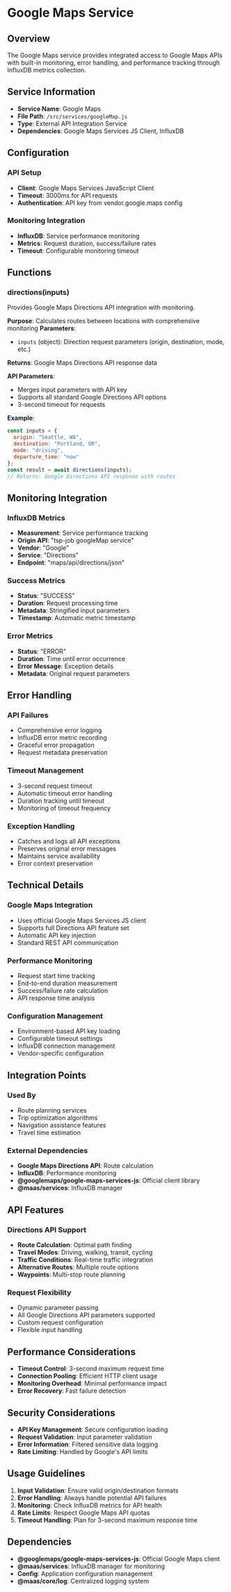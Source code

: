 # Google Maps Service

## Overview

The Google Maps service provides integrated access to Google Maps APIs with built-in monitoring, error handling, and performance tracking through InfluxDB metrics collection.

## Service Information

- **Service Name**: Google Maps
- **File Path**: `/src/services/googleMap.js`
- **Type**: External API Integration Service
- **Dependencies**: Google Maps Services JS Client, InfluxDB

## Configuration

### API Setup
- **Client**: Google Maps Services JavaScript Client
- **Timeout**: 3000ms for API requests
- **Authentication**: API key from vendor.google.maps config

### Monitoring Integration
- **InfluxDB**: Service performance monitoring
- **Metrics**: Request duration, success/failure rates
- **Timeout**: Configurable monitoring timeout

## Functions

### directions(inputs)

Provides Google Maps Directions API integration with monitoring.

**Purpose**: Calculates routes between locations with comprehensive monitoring
**Parameters**:
- `inputs` (object): Direction request parameters (origin, destination, mode, etc.)

**Returns**: Google Maps Directions API response data

**API Parameters**:
- Merges input parameters with API key
- Supports all standard Google Directions API options
- 3-second timeout for requests

**Example**:
```javascript
const inputs = {
  origin: "Seattle, WA",
  destination: "Portland, OR",
  mode: "driving",
  departure_time: "now"
};
const result = await directions(inputs);
// Returns: Google Directions API response with routes
```

## Monitoring Integration

### InfluxDB Metrics
- **Measurement**: Service performance tracking
- **Origin API**: "tsp-job googleMap service"
- **Vendor**: "Google"
- **Service**: "Directions"
- **Endpoint**: "maps/api/directions/json"

### Success Metrics
- **Status**: "SUCCESS"
- **Duration**: Request processing time
- **Metadata**: Stringified input parameters
- **Timestamp**: Automatic metric timestamp

### Error Metrics
- **Status**: "ERROR"
- **Duration**: Time until error occurrence
- **Error Message**: Exception details
- **Metadata**: Original request parameters

## Error Handling

### API Failures
- Comprehensive error logging
- InfluxDB error metric recording
- Graceful error propagation
- Request metadata preservation

### Timeout Management
- 3-second request timeout
- Automatic timeout error handling
- Duration tracking until timeout
- Monitoring of timeout frequency

### Exception Handling
- Catches and logs all API exceptions
- Preserves original error messages
- Maintains service availability
- Error context preservation

## Technical Details

### Google Maps Integration
- Uses official Google Maps Services JS client
- Supports full Directions API feature set
- Automatic API key injection
- Standard REST API communication

### Performance Monitoring
- Request start time tracking
- End-to-end duration measurement
- Success/failure rate calculation
- API response time analysis

### Configuration Management
- Environment-based API key loading
- Configurable timeout settings
- InfluxDB connection management
- Vendor-specific configuration

## Integration Points

### Used By
- Route planning services
- Trip optimization algorithms
- Navigation assistance features
- Travel time estimation

### External Dependencies
- **Google Maps Directions API**: Route calculation
- **InfluxDB**: Performance monitoring
- **@googlemaps/google-maps-services-js**: Official client library
- **@maas/services**: InfluxDB manager

## API Features

### Directions API Support
- **Route Calculation**: Optimal path finding
- **Travel Modes**: Driving, walking, transit, cycling
- **Traffic Conditions**: Real-time traffic integration
- **Alternative Routes**: Multiple route options
- **Waypoints**: Multi-stop route planning

### Request Flexibility
- Dynamic parameter passing
- All Google Directions API parameters supported
- Custom request configuration
- Flexible input handling

## Performance Considerations

- **Timeout Control**: 3-second maximum request time
- **Connection Pooling**: Efficient HTTP client usage
- **Monitoring Overhead**: Minimal performance impact
- **Error Recovery**: Fast failure detection

## Security Considerations

- **API Key Management**: Secure configuration loading
- **Request Validation**: Input parameter validation
- **Error Information**: Filtered sensitive data logging
- **Rate Limiting**: Handled by Google's API limits

## Usage Guidelines

1. **Input Validation**: Ensure valid origin/destination formats
2. **Error Handling**: Always handle potential API failures
3. **Monitoring**: Check InfluxDB metrics for API health
4. **Rate Limits**: Respect Google Maps API quotas
5. **Timeout Handling**: Plan for 3-second maximum response time

## Dependencies

- **@googlemaps/google-maps-services-js**: Official Google Maps client
- **@maas/services**: InfluxDB manager for monitoring
- **Config**: Application configuration management
- **@maas/core/log**: Centralized logging system